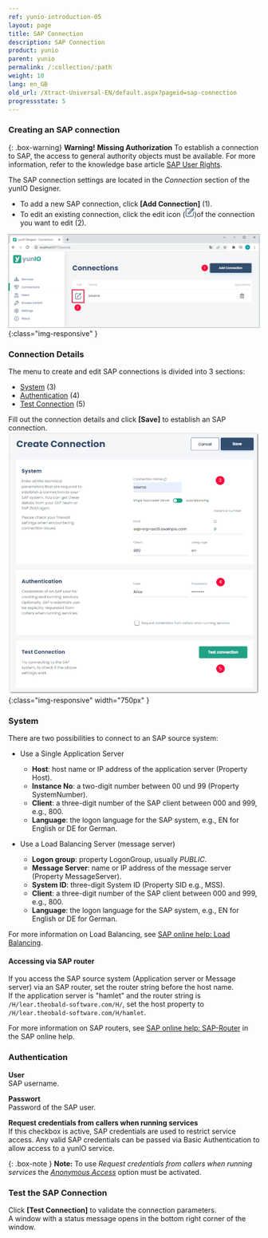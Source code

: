 ```yaml
---
ref: yunio-introduction-05
layout: page
title: SAP Connection
description: SAP Connection
product: yunio
parent: yunio
permalink: /:collection/:path
weight: 10
lang: en_GB
old_url: /Xtract-Universal-EN/default.aspx?pageid=sap-connection
progressstate: 5
---
```


### Creating an SAP connection

{: .box-warning}
**Warning!** **Missing Authorization**
To establish a connection to SAP, the access to general authority objects must be available.
For more information, refer to the knowledge base article [SAP User Rights](https://kb.theobald-software.com/sap/authority-objects-sap-user-rights).

The SAP connection settings are located in the *Connection* section of the yunIO Designer.
- To add a new SAP connection, click **[Add Connection]** (1).<br>
- To edit an existing connection, click the edit icon (![Edit](/img/content/yunio/edit.png))of the connection you want to edit (2).

![yunIO-Create-Connection](/img/content/yunio/web-ui.png){:class="img-responsive" }

### Connection Details

The menu to create and edit SAP connections is divided into 3 sections:
- [System](#system) (3)
- [Authentication](#authentication) (4)
- [Test Connection](#test-the-sap-connection) (5)

Fill out the connection details and click **[Save]** to establish an SAP connection.<br>
![yunIO-Create-Connection](/img/content/yunio/yunio-connections.png){:class="img-responsive" width="750px" }

### System
There are two possibilities to connect to an SAP source system:
- Use a Single Application Server
	- **Host**:  host name or IP address of the application server (Property Host). 
	- **Instance No**: a two-digit number between 00 und 99 (Property SystemNumber).
	- **Client**: a three-digit number of the SAP client between 000 and 999, e.g., 800.
	- **Language**: the logon language for the SAP system, e.g., EN for English or DE for German.

- Use a Load Balancing Server (message server)
	- **Logon group**: property LogonGroup, usually *PUBLIC*.
	- **Message Server**: name or IP address of the message server (Property MessageServer).
	- **System ID**: three-digit System ID (Property SID e.g.,  MSS).
	- **Client**: a three-digit number of the SAP client between 000 and 999, e.g., 800.
	- **Language**: the logon language for the SAP system, e.g., EN for English or DE for German.
	
For more information on Load Balancing, see [SAP online help: Load Balancing](https://help.sap.com/saphelp_nwpi711/helpdata/en/c4/3a644c505211d189550000e829fbbd/content.htm?no_cache=true).


#### Accessing via SAP router

If you access the SAP source system (Application server or Message server) via an SAP router, set the router string before the host name. <br>
If the application server is "hamlet" and the router string is ``/H/lear.theobald-software.com/H/``, set the host property to ``/H/lear.theobald-software.com/H/hamlet``.

For more information on SAP routers, see [SAP online help: SAP-Router](https://help.sap.com/viewer/6d9a59096c4b1014b507f15bed51571f/7.01.22/en-US/486b41efb74c07bee10000000a42189d.html) in the SAP online help.


### Authentication
<!----- The following authentication methods are supported:
-  Plain - SAP username and password (system or dialogue user).
-  HTTP Basic Authentication - Basic authentication when executing the extraction. --->
<!----- SNC (Secure Network Communication) (2) with username and password --->
<!----- [SNC with SSO](../advanced-techniques/sap-single-sign-on) (Single Sign On) (3) --->

**User**<br>
SAP username. 

**Passwort**<br>
Password of the SAP user.

**Request credentials from callers when running services**<br>
If this checkbox is active, SAP credentials are used to restrict service access. 
Any valid SAP credentials can be passed via Basic Authentication to allow access to a yunIO service.

{: .box-note }
**Note:** To use *Request credentials from callers when running services* the [*Anonymous Access*](./server-settings#anonymous-access) option must be activated.

### Test the SAP Connection

Click **[Test Connection]** to validate the connection parameters. <br>
A window with a status message opens in the bottom right corner of the window.
